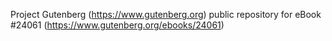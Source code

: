Project Gutenberg (https://www.gutenberg.org) public repository for eBook #24061 (https://www.gutenberg.org/ebooks/24061)
